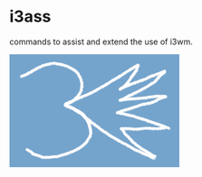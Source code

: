 # i3ass  

commands to assist and extend the use of i3wm.

![logo](https://github.com/i3ass-dev/i3ass/blob/dev/assets/i3ass-first-logo2021-05-26-300x200.png?raw=true)    
